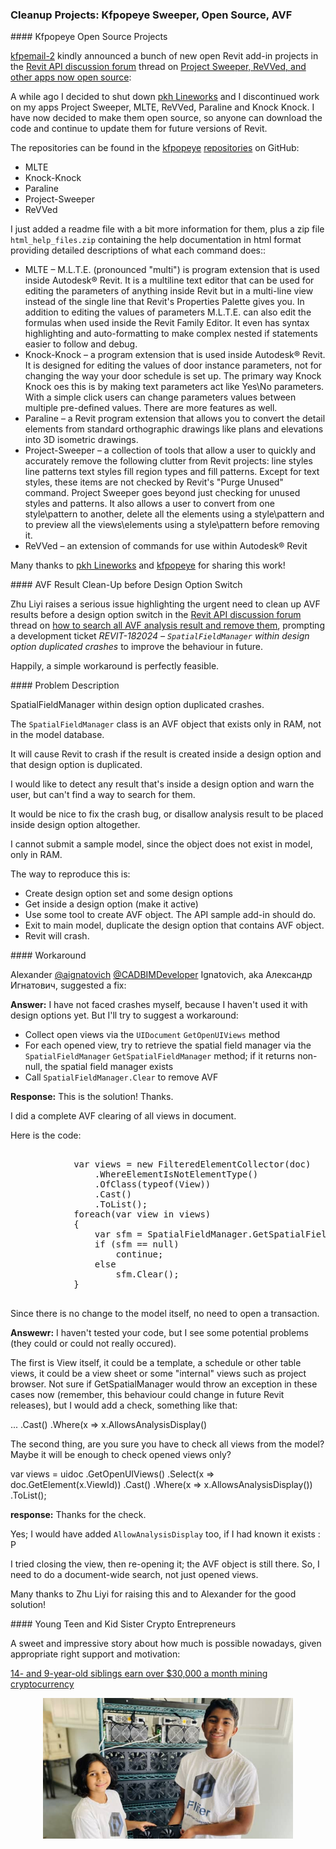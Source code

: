 <head>
<meta http-equiv="Content-Type" content="text/html; charset=utf-8">
<link rel="stylesheet" type="text/css" href="bc.css">
<script src="https://cdn.rawgit.com/google/code-prettify/master/loader/run_prettify.js" type="text/javascript"></script>
</head>

<!---

- clean up AVF results before design option switch
  how to search all AVF analysis result and remove them?
  https://forums.autodesk.com/t5/revit-api-forum/how-to-search-all-avf-analysis-result-and-remove-them/td-p/10437422

- kfpopeye Revit projects
  Project Sweeper, ReVVed, and other apps now open source
  https://forums.autodesk.com/t5/revit-api-forum/project-sweeper-revved-and-other-apps-now-open-source/m-p/10617548

twitter:

add #thebuildingcoder

 the #RevitAPI #DynamoBim @AutodeskForge @AutodeskRevit #bim #ForgeDevCon 

&ndash; 
...

linkedin:

#bim #DynamoBim #ForgeDevCon #Revit #API #IFC #SDK #AI #VisualStudio #Autodesk #AEC #adsk

the [Revit API discussion forum](http://forums.autodesk.com/t5/revit-api-forum/bd-p/160) thread

<center>
<img src="img/" alt="" title="" width="600"/>
<p style="font-size: 80%; font-style:italic"></p>
</center>

**Question:** 

**Answer:**

**Response:**  

Many thanks to  for this very helpful explanation!

<pre class="code">
</pre>

-->

### Cleanup Projects: Kfpopeye Sweeper, Open Source, AVF

####<a name="2"></a> Kfpopeye Open Source Projects

[kfpemail-2](https://forums.autodesk.com/t5/user/viewprofilepage/user-id/11350013) kindly announced a bunch of new open Revit add-in projects in
the [Revit API discussion forum](http://forums.autodesk.com/t5/revit-api-forum/bd-p/160) thread
on [Project Sweeper, ReVVed, and other apps now open source](https://forums.autodesk.com/t5/revit-api-forum/project-sweeper-revved-and-other-apps-now-open-source/m-p/10617548):

A while ago I decided to shut down [pkh Lineworks](http://www.pkhlineworks.ca) and
I discontinued work on my apps Project Sweeper, MLTE, ReVVed, Paraline and Knock Knock.
I have now decided to make them open source, so anyone can download the code and continue to update them for future versions of Revit.

The repositories can be found in
the [kfpopeye](https://github.com/kfpopeye)
[repositories](https://github.com/kfpopeye?tab=repositories) on GitHub:

- MLTE
- Knock-Knock
- Paraline
- Project-Sweeper
- ReVVed

I just added a readme file with a bit more information for them, plus a zip file `html_help_files.zip` containing the help documentation in html format providing detailed descriptions of what each command does::

- MLTE &ndash; M.L.T.E. (pronounced "multi") is program extension that is used inside Autodesk® Revit. It is a multiline text editor that can be used for editing the parameters of anything inside Revit but in a multi-line view instead of the single line that Revit's Properties Palette gives you. In addition to editing the values of parameters M.L.T.E. can also edit the formulas when used inside the Revit Family Editor. It even has syntax highlighting and auto-formatting to make complex nested if statements easier to follow and debug.
- Knock-Knock &ndash; a program extension that is used inside Autodesk® Revit. It is designed for editing the values of door instance parameters, not for changing the way your door schedule is set up. The primary way Knock Knock oes this is by making text parameters act like Yes\No parameters. With a simple click users can change parameters values between multiple pre-defined values. There are more features as well.
- Paraline &ndash; a Revit program extension that allows you to convert the detail elements from standard orthographic drawings like plans and elevations into 3D isometric drawings.
- Project-Sweeper &ndash; a collection of tools that allow a user to quickly and accurately remove the following clutter from Revit projects: line styles line patterns text styles fill region types and fill patterns. Except for text styles, these items are not checked by Revit's "Purge Unused" command. Project Sweeper goes beyond just checking for unused styles and patterns. It also allows a user to convert from one style\pattern to another, delete all the elements using a style\pattern and to preview all the views\elements using a style\pattern before removing it.
- ReVVed &ndash; an extension of commands for use within Autodesk® Revit

Many thanks to [pkh Lineworks](http://www.pkhlineworks.ca) and [kfpopeye](https://github.com/kfpopeye) for sharing this work!

####<a name="3"></a> AVF Result Clean-Up before Design Option Switch

Zhu Liyi raises a serious issue highlighting the urgent need to clean up AVF results before a design option switch in
the [Revit API discussion forum](http://forums.autodesk.com/t5/revit-api-forum/bd-p/160) thread
on [how to search all AVF analysis result and remove them](https://forums.autodesk.com/t5/revit-api-forum/how-to-search-all-avf-analysis-result-and-remove-them/td-p/10437422),
prompting a development ticket *REVIT-182024 &ndash; `SpatialFieldManager` within design option duplicated crashes* to improve the behaviour in future.

Happily, a simple workaround is perfectly feasible.

####<a name="3.1"></a> Problem Description 

SpatialFieldManager within design option duplicated crashes.

The `SpatialFieldManager` class is an AVF object that exists only in RAM, not in the model database.

It will cause Revit to crash if the result is created inside a design option and that design option is duplicated.

I would like to detect any result that's inside a design option and warn the user, but can't find a way to search for them.

It would be nice to fix the crash bug, or disallow analysis result to be placed inside design option altogether.

I cannot submit a sample model, since the object does not exist in model, only in RAM.

The way to reproduce this is:

- Create design option set and some design options
- Get inside a design option (make it active)
- Use some tool to create AVF object. The API sample add-in should do.
- Exit to main model, duplicate the design option that contains AVF object.
- Revit will crash.

####<a name="3.2"></a> Workaround

Alexander [@aignatovich](https://forums.autodesk.com/t5/user/viewprofilepage/user-id/1257478) [@CADBIMDeveloper](https://github.com/CADBIMDeveloper) Ignatovich, aka Александр Игнатович, suggested a fix:

**Answer:** I have not faced crashes myself, because I haven't used it with design options yet.
But I'll try to suggest a workaround:

- Collect open views via the `UIDocument` `GetOpenUIViews` method
- For each opened view, try to retrieve the spatial field manager via the `SpatialFieldManager` `GetSpatialFieldManager` method; if it returns non-null, the spatial field manager exists
- Call `SpatialFieldManager.Clear` to remove AVF

**Response:** This is the solution! Thanks.

I did a complete AVF clearing of all views in document.

Here is the code:

<pre class="code">

            var views = new FilteredElementCollector(doc)
                .WhereElementIsNotElementType()
                .OfClass(typeof(View))
                .Cast<View>()
                .ToList();
            foreach(var view in views)
            {
                var sfm = SpatialFieldManager.GetSpatialFieldManager(view);
                if (sfm == null)
                    continue;
                else
                    sfm.Clear();
            }
 
</pre>

Since there is no change to the model itself, no need to open a transaction.

**Answewr:** I haven't tested your code, but I see some potential problems (they could or could not really occured).

The first is View itself, it could be a template, a schedule or other table views, it could be a view sheet or some "internal" views such as project browser. Not sure if GetSpatialManager would throw an exception in these cases now (remember, this behaviour could change in future Revit releases), but I would add a check, something like that:

...
.Cast<View>()
.Where(x => x.AllowsAnalysisDisplay()
</pre>

The second thing, are you sure you have to check all views from the model? Maybe it will be enough to check opened views only?

var views = uidoc
	.GetOpenUIViews()
	.Select(x => doc.GetElement(x.ViewId))
	.Cast<View>()
	.Where(x => x.AllowsAnalysisDisplay())
	.ToList();
</pre>

**response:** Thanks for the check.

Yes; I would have added `AllowAnalysisDisplay` too, if I had known it exists : P

I tried closing the view, then re-opening it; the AVF object is still there.
So, I need to do a document-wide search, not just opened views.

Many thanks to Zhu Liyi for raising this and to Alexander for the good solution!

####<a name="4"></a> Young Teen and Kid Sister Crypto Entrepreneurs

A sweet and impressive story about how much is possible nowadays, given appropriate right support and motivation:

[14- and 9-year-old siblings earn over $30,000 a month mining cryptocurrency](https://www.cnbc.com/2021/08/31/kid-siblings-earn-thousands-per-month-mining-crypto-like-bitcoin-eth.html)

<center>
<img src="img/crypto_entrepreneurs.jpg" alt="Crypto entrepreneurs" title="Crypto entrepreneurs" width="400"/> <!-- 630 -->
</center>

